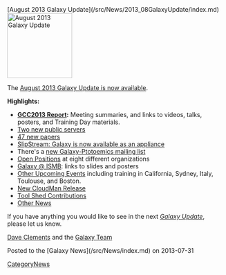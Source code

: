 <div class='newsItemHeader'>[August 2013 Galaxy Update](/src/News/2013_08GalaxyUpdate/index.md)</div>

<div class='right'><a href='/src/GalaxyUpdates/2013_08/index.md'><img src="/src/Images/Logos/GalaxyUpdate200.png" alt="August 2013 Galaxy Update" width=150 /></a></div>

The [August 2013 Galaxy Update is now available](/src/GalaxyUpdates/2013_08/index.md). 

**Highlights:**
* **[GCC2013 Report](/src/GalaxyUpdates/2013_08/index.md#gcc2013-report):** Meeting summaries, and links to videos, talks, posters, and Training Day materials.
* [Two new public servers](/src/GalaxyUpdates/2013_08/index.md#new-public-servers)
* [47 new papers](/src/GalaxyUpdates/2013_08/index.md#new-papers)
* [SlipStream: Galaxy is now available as an appliance](/src/GalaxyUpdates/2013_08/index.md#slipstream-appliance-galaxy-edition-announced)
* There's a [new Galaxy-Ptotoemics mailing list](/src/GalaxyUpdates/2013_08/index.md#new-galaxy-proteomics-mailing-list)
* [Open Positions](/src/GalaxyUpdates/2013_08/index.md#whos-hiring) at eight different organizations
* [Galaxy @ ISMB](/src/GalaxyUpdates/2013_08/index.md#ismb--eccb--bosc--ms-sig-2013): links to slides and posters
* [Other Upcoming Events](/src/GalaxyUpdates/2013_08/index.md#other-upcoming-events) including training in California, Sydney, Italy, Toulouse, and Boston.
* [New CloudMan Release](/src/GalaxyUpdates/2013_08/index.md#cloudman-release)
* [Tool Shed Contributions](/src/GalaxyUpdates/2013_08/index.md#tool-shed-contributions)
* [Other News](/src/GalaxyUpdates/2013_08/index.md#other-news)

If you have anything you would like to see in the next *[Galaxy Update](/src/GalaxyUpdates/index.md)*, please let us know.

[Dave Clements](/src/DaveClements/index.md) and the [Galaxy Team](/src/GalaxyTeam/index.md)

<div class='newsItemFooter'>Posted to the [Galaxy News](/src/News/index.md) on 2013-07-31 </div>

[CategoryNews](/src/CategoryNews/index.md)
